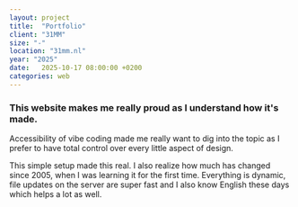 ```yaml
---
layout: project
title:  "Portfolio"
client: "31MM"
size: "-"
location: "31mm.nl"
year: "2025"
date:   2025-10-17 08:00:00 +0200
categories: web
---
```


### This website makes me really proud as I understand how it's made. 

Accessibility of vibe coding made me really want to dig into the topic as I prefer to have total control over every little aspect of design.

This simple setup made this real. I also realize how much has changed since 2005, when I was learning it for the first time. Everything is dynamic, file updates on the server are super fast and I also know English these days which helps a lot as well.

